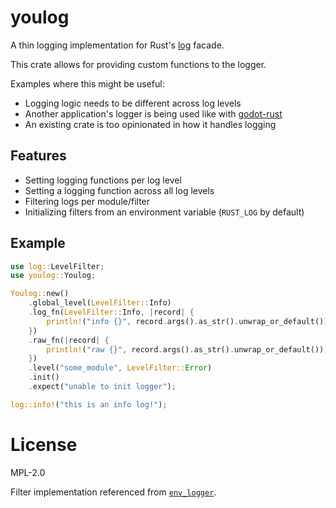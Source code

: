 # youlog

A thin logging implementation for Rust's [log](https://github.com/rust-lang/log) facade.

This crate allows for providing custom functions to the logger.

Examples where this might be useful:

- Logging logic needs to be different across log levels
- Another application's logger is being used like with [godot-rust](https://github.com/godot-rust)
- An existing crate is too opinionated in how it handles logging

## Features

- Setting logging functions per log level
- Setting a logging function across all log levels
- Filtering logs per module/filter
- Initializing filters from an environment variable (`RUST_LOG` by default)

## Example

```rs
use log::LevelFilter;
use youlog::Youlog;

Youlog::new()
    .global_level(LevelFilter::Info)
    .log_fn(LevelFilter::Info, |record| {
        println!("info {}", record.args().as_str().unwrap_or_default());
    })
    .raw_fn(|record| {
        println!("raw {}", record.args().as_str().unwrap_or_default());
    })
    .level("some_module", LevelFilter::Error)
    .init()
    .expect("unable to init logger");

log::info!("this is an info log!");
```

# License

MPL-2.0

Filter implementation referenced from [`env_logger`](https://github.com/rust-cli/env_logger).

